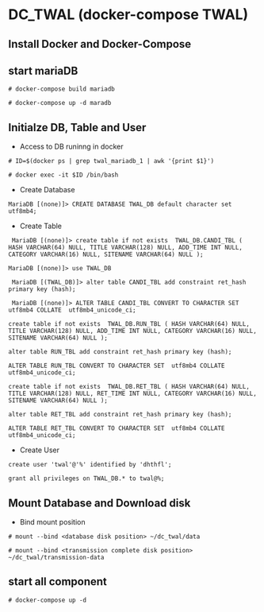 DC_TWAL (docker-compose TWAL)
=============================

Install Docker and Docker-Compose 
---------------------------------

start mariaDB
-------------

``` # docker-compose build mariadb ```

``` # docker-compose up -d maradb ```

Initialze DB, Table and User
----------------------------

* Access to DB runinng in docker 

``` # ID=$(docker ps | grep twal_mariadb_1 | awk '{print $1}') ```

``` # docker exec -it $ID /bin/bash ```

* Create Database 

``` MariaDB [(none)]> CREATE DATABASE TWAL_DB default character set utf8mb4; ```

* Create Table

``` MariaDB [(none)]> create table if not exists  TWAL_DB.CANDI_TBL ( HASH VARCHAR(64) NULL, TITLE VARCHAR(128) NULL, ADD_TIME INT NULL, CATEGORY VARCHAR(16) NULL, SITENAME VARCHAR(64) NULL );```

``` MariaDB [(none)]> use TWAL_DB ```

``` MariaDB [(TWAL_DB)]> alter table CANDI_TBL add constraint ret_hash primary key (hash);```

``` MariaDB [(none)]> ALTER TABLE CANDI_TBL CONVERT TO CHARACTER SET  utf8mb4 COLLATE  utf8mb4_unicode_ci;```

```create table if not exists  TWAL_DB.RUN_TBL ( HASH VARCHAR(64) NULL, TITLE VARCHAR(128) NULL, ADD_TIME INT NULL, CATEGORY VARCHAR(16) NULL, SITENAME VARCHAR(64) NULL );```

```alter table RUN_TBL add constraint ret_hash primary key (hash);```

```ALTER TABLE RUN_TBL CONVERT TO CHARACTER SET  utf8mb4 COLLATE  utf8mb4_unicode_ci;```

```create table if not exists  TWAL_DB.RET_TBL ( HASH VARCHAR(64) NULL, TITLE VARCHAR(128) NULL, RET_TIME INT NULL, CATEGORY VARCHAR(16) NULL, SITENAME VARCHAR(64) NULL );```

```alter table RET_TBL add constraint ret_hash primary key (hash);```

```ALTER TABLE RET_TBL CONVERT TO CHARACTER SET  utf8mb4 COLLATE  utf8mb4_unicode_ci;```


* Create User 

``` create user 'twal'@'%' identified by 'dhthfl'; ```

``` grant all privileges on TWAL_DB.* to twal@%; ```

Mount Database and Download disk
--------------------------------

* Bind mount position

``` # mount --bind <database disk position> ~/dc_twal/data ```

``` # mount --bind <transmission complete disk position> ~/dc_twal/transmission-data ```

start all component
-------------------

``` # docker-compose up -d ```

